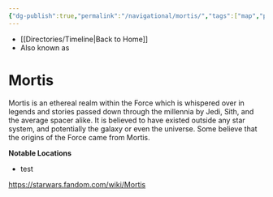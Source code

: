 ```yaml
---
{"dg-publish":true,"permalink":"/navigational/mortis/","tags":["map","planet","wildspace","unfinished"],"dgHomeLink":false}
---
```


- [[Directories/Timeline\|Back to Home]]
- Also known as 

# Mortis
Mortis is an ethereal realm within the Force which is whispered over in legends and stories passed down through the millennia by Jedi, Sith, and the average spacer alike. It is believed to have existed outside any star system, and potentially the galaxy or even the universe. Some believe that the origins of the Force came from Mortis.

**Notable Locations**
- test

https://starwars.fandom.com/wiki/Mortis